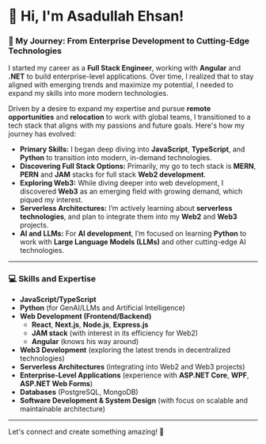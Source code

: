 # 👋 Hi, I'm Asadullah Ehsan!

### 🌟 My Journey: From Enterprise Development to Cutting-Edge Technologies

I started my career as a **Full Stack Engineer**, working with **Angular** and **.NET** to build enterprise-level applications.
Over time, I realized that to stay aligned with emerging trends and maximize my potential, I needed to expand my skills into more modern technologies.

Driven by a desire to expand my expertise and pursue **remote opportunities** and **relocation** to work with global teams, I transitioned to a tech stack that aligns with my passions and future goals. Here's how my journey has evolved:

- **Primary Skills:** I began deep diving into **JavaScript**, **TypeScript**, and **Python** to transition into modern, in-demand technologies.
- **Discovering Full Stack Options:** Primarily, my go to tech stack is **MERN**, **PERN** and **JAM** stacks for full stack **Web2 development**.
- **Exploring Web3:** While diving deeper into web development, I discovered **Web3** as an emerging field with growing demand, which piqued my interest.
- **Serverless Architectures:** I’m actively learning about **serverless technologies**, and plan to integrate them into my **Web2** and **Web3** projects.
- **AI and LLMs:** For **AI development**, I’m focused on learning **Python** to work with **Large Language Models (LLMs)** and other cutting-edge AI technologies.

---

### 💻 Skills and Expertise

- **JavaScript/TypeScript**  
- **Python** (for GenAI/LLMs and Artificial Intelligence)
- **Web Development (Frontend/Backend)**  
  - **React**, **Next.js**, **Node.js**, **Express.js**  
  - **JAM stack** (with interest in its efficiency for Web2)  
  - **Angular** (knows his way around)
- **Web3 Development** (exploring the latest trends in decentralized technologies)  
- **Serverless Architectures** (integrating into Web2 and Web3 projects)  
- **Enterprise-Level Applications** (experience with **ASP.NET Core**, **WPF**, **ASP.NET Web Forms**)  
- **Databases** (PostgreSQL, MongoDB)
- **Software Development & System Design** (with focus on scalable and maintainable architecture)

---

Let's connect and create something amazing! 🚀

